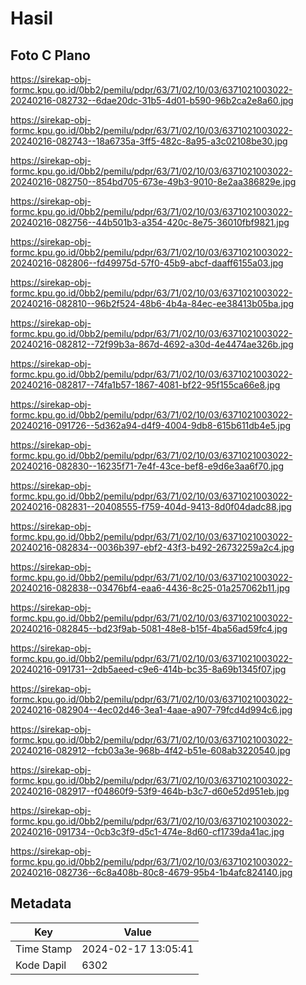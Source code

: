 # Hasil

## Foto C Plano

https://sirekap-obj-formc.kpu.go.id/0bb2/pemilu/pdpr/63/71/02/10/03/6371021003022-20240216-082732--6dae20dc-31b5-4d01-b590-96b2ca2e8a60.jpg

https://sirekap-obj-formc.kpu.go.id/0bb2/pemilu/pdpr/63/71/02/10/03/6371021003022-20240216-082743--18a6735a-3ff5-482c-8a95-a3c02108be30.jpg

https://sirekap-obj-formc.kpu.go.id/0bb2/pemilu/pdpr/63/71/02/10/03/6371021003022-20240216-082750--854bd705-673e-49b3-9010-8e2aa386829e.jpg

https://sirekap-obj-formc.kpu.go.id/0bb2/pemilu/pdpr/63/71/02/10/03/6371021003022-20240216-082756--44b501b3-a354-420c-8e75-36010fbf9821.jpg

https://sirekap-obj-formc.kpu.go.id/0bb2/pemilu/pdpr/63/71/02/10/03/6371021003022-20240216-082806--fd49975d-57f0-45b9-abcf-daaff6155a03.jpg

https://sirekap-obj-formc.kpu.go.id/0bb2/pemilu/pdpr/63/71/02/10/03/6371021003022-20240216-082810--96b2f524-48b6-4b4a-84ec-ee38413b05ba.jpg

https://sirekap-obj-formc.kpu.go.id/0bb2/pemilu/pdpr/63/71/02/10/03/6371021003022-20240216-082812--72f99b3a-867d-4692-a30d-4e4474ae326b.jpg

https://sirekap-obj-formc.kpu.go.id/0bb2/pemilu/pdpr/63/71/02/10/03/6371021003022-20240216-082817--74fa1b57-1867-4081-bf22-95f155ca66e8.jpg

https://sirekap-obj-formc.kpu.go.id/0bb2/pemilu/pdpr/63/71/02/10/03/6371021003022-20240216-091726--5d362a94-d4f9-4004-9db8-615b611db4e5.jpg

https://sirekap-obj-formc.kpu.go.id/0bb2/pemilu/pdpr/63/71/02/10/03/6371021003022-20240216-082830--16235f71-7e4f-43ce-bef8-e9d6e3aa6f70.jpg

https://sirekap-obj-formc.kpu.go.id/0bb2/pemilu/pdpr/63/71/02/10/03/6371021003022-20240216-082831--20408555-f759-404d-9413-8d0f04dadc88.jpg

https://sirekap-obj-formc.kpu.go.id/0bb2/pemilu/pdpr/63/71/02/10/03/6371021003022-20240216-082834--0036b397-ebf2-43f3-b492-26732259a2c4.jpg

https://sirekap-obj-formc.kpu.go.id/0bb2/pemilu/pdpr/63/71/02/10/03/6371021003022-20240216-082838--03476bf4-eaa6-4436-8c25-01a257062b11.jpg

https://sirekap-obj-formc.kpu.go.id/0bb2/pemilu/pdpr/63/71/02/10/03/6371021003022-20240216-082845--bd23f9ab-5081-48e8-b15f-4ba56ad59fc4.jpg

https://sirekap-obj-formc.kpu.go.id/0bb2/pemilu/pdpr/63/71/02/10/03/6371021003022-20240216-091731--2db5aeed-c9e6-414b-bc35-8a69b1345f07.jpg

https://sirekap-obj-formc.kpu.go.id/0bb2/pemilu/pdpr/63/71/02/10/03/6371021003022-20240216-082904--4ec02d46-3ea1-4aae-a907-79fcd4d994c6.jpg

https://sirekap-obj-formc.kpu.go.id/0bb2/pemilu/pdpr/63/71/02/10/03/6371021003022-20240216-082912--fcb03a3e-968b-4f42-b51e-608ab3220540.jpg

https://sirekap-obj-formc.kpu.go.id/0bb2/pemilu/pdpr/63/71/02/10/03/6371021003022-20240216-082917--f04860f9-53f9-464b-b3c7-d60e52d951eb.jpg

https://sirekap-obj-formc.kpu.go.id/0bb2/pemilu/pdpr/63/71/02/10/03/6371021003022-20240216-091734--0cb3c3f9-d5c1-474e-8d60-cf1739da41ac.jpg

https://sirekap-obj-formc.kpu.go.id/0bb2/pemilu/pdpr/63/71/02/10/03/6371021003022-20240216-082736--6c8a408b-80c8-4679-95b4-1b4afc824140.jpg


## Metadata

| Key        | Value               |
| ---------- | ------------------- |
| Time Stamp | 2024-02-17 13:05:41 |
| Kode Dapil | 6302                |



